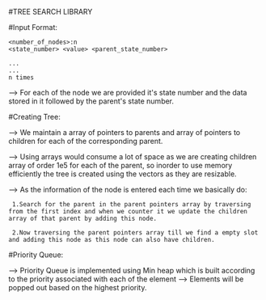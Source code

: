 #TREE SEARCH LIBRARY

#Input Format:

    <number_of_nodes>:n
    <state_number> <value> <parent_state_number>

    ...
    ...
    n times

--> For each of the node we are provided it's state number and the data stored in it followed by the parent's state number.



#Creating Tree:

--> We maintain a array of pointers to parents and array of pointers to children for each of the corresponding parent.

--> Using arrays would consume a lot of space as we are creating children array of order 1e5 for each of the parent, so inorder to use memory efficiently the tree is created using the vectors as they are resizable.

--> As the information of the node is entered each time we basically do:

     1.Search for the parent in the parent pointers array by traversing from the first index and when we counter it we update the children array of that parent by adding this node.

     2.Now traversing the parent pointers array till we find a empty slot and adding this node as this node can also have children.



#Priority Queue:

--> Priority Queue is implemented using Min heap which is built according to the priority associated with each of the element
--> Elements will be popped out based on the highest priority.
